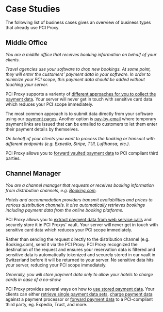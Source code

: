 # Case Studies

The following list of business cases gives an overview of business types that already use PCI Proxy.

## Middle Office

*You are a middle office that receives booking information on behalf of your clients.*

*Travel agencies use your software to drop new bookings. At some point, they will enter the customers’ payment data in your software. In order to minimize your PCI scope, this payment data should be added without touching your server.*

 PCI Proxy supports a varienty of [different approaches for you to collect the payment data][1]. Your server will never get in touch with sensitive card data which reduces your PCI scope immediately.

 The most common approach is to submit data directly from your software using our [payment pages][2]. Another option is [pay-by-email][3] where temporary payment links are issued that can be emailed to customers to let them enter their payment details by themselves. 

*On behalf of your clients you want to process the booking or transact with different endpoints (e.g. Expedia, Stripe, TUI, Lufthansa, etc.).*

 PCI Proxy allows you to [forward vaulted payment data][4] to PCI compliant third parties.



## Channel Manager


*You are a channel manager that requests or receives booking information from distribution channels, e.g. [Booking.com][5].*

*Hotels and accommodation providers transmit availabilities and prices to various distribution channels. It also automatically retrieves bookings including payment data from the online booking platforms.*

PCI Proxy allows you to [extract payment data from web service calls][6] and securely store it in PCI Proxys' vault. Your server will never get in touch with sensitive card data which reduces your PCI scope immediately.

Rather than sending the request directly to the distribution channel (e.g. Booking.com), send it via the PCI Proxy. PCI Proxy recognized the destination of the request and ensures your reservation data is filtered and sensitive data is automatically tokenized and securely stored in our vault in Switzerland before it will be returned to your server. No sensitive data hits your server, reducing your PCI scope immediately.


*Generally, you will store payment data only to allow your hotels to charge cards in case of a no-show.*

PCI Proxy provides several ways on how to [use stored payment data][7]. Your clients can either [retrieve single payment data sets][8], [charge payment data][9] against a payment processor or [forward payment data][4] to a PCI-compliant third party, eg. Expedia, Trust, and more.

 [1]: collect_payment_data.html
 [2]: website-application.html
 [3]: https://www.datatrans.ch/en/offer/special-solutions/pay-by-e-mail
 [4]: forward.html
 [5]: http://www.booking.com/
 [6]: webservice.html
 [7]: utilize.html
 [8]: show.html
 [9]: charge.html
